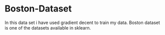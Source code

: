 # Boston-Dataset

In this data set i have used gradient decent to train my data.
Boston dataset is one of the datasets available in sklearn.

